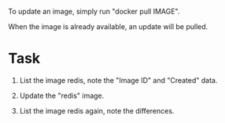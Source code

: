 To update an image, simply run "docker pull IMAGE".

When the image is already available, an update will be pulled.

# Task

1. List the image redis, note the "Image ID" and "Created" data.

2. Update the "redis" image.

3. List the image redis again, note the differences.
